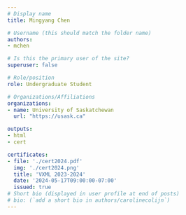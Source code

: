 ```yaml
---
# Display name
title: Mingyang Chen

# Username (this should match the folder name)
authors:
- mchen

# Is this the primary user of the site?
superuser: false

# Role/position
role: Undergraduate Student

# Organizations/Affiliations
organizations:
- name: University of Saskatchewan
  url: "https://usask.ca"

outputs:
- html
- cert

certificates:
- file: './cert2024.pdf'
  img: './cert2024.png'
  title: 'VXML 2023-2024'
  date: '2024-05-17T09:00:00-07:00'
  issued: true
# Short bio (displayed in user profile at end of posts)
# bio: (`add a short bio in authors/carolinecolijn`)
---
```

